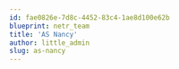 ```yaml
---
id: fae0826e-7d8c-4452-83c4-1ae8d100e62b
blueprint: netr_team
title: 'AS Nancy'
author: little_admin
slug: as-nancy
---
```

